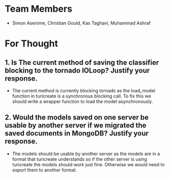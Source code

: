 # Team Members

- Simon Asenime, Christian Gould, Kas Taghavi, Muhammad Ashraf

# For Thought

## 1. Is The current method of saving the classifier blocking to the tornado IOLoop? Justify your response.

- The current method is currently blocking tornado as the load\_model function in turicreate is a synchronous blocking call. To fix this we should write a wrapper function to load the model asynchronously.

## 2. Would the models saved on one server be usable by another server if we migrated the saved documents in MongoDB? Justify your response.

- The models should be usable by another server as the models are in a format that turicreate understands so if the other server is using turicreate the models should work just fine. Otherwise we would need to export them to another format.
